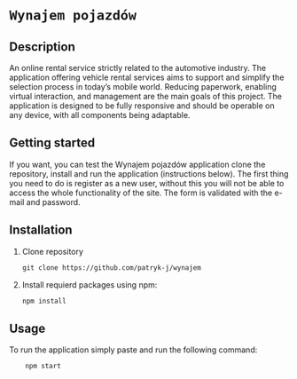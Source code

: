 # `Wynajem pojazdów`


## Description

An online rental service strictly related to the automotive industry. The application offering vehicle rental services aims to support and simplify the selection process in today’s mobile world. Reducing paperwork, enabling virtual interaction, and management are the main goals of this project. The application is designed to be fully responsive and should be operable on any device, with all components being adaptable.


## Getting started

If you want, you can test the Wynajem pojazdów application clone the repository, install and run the application (instructions below).
The first thing you need to do is register as a new user, without this you will not be able to access the whole functionality of the site. The form is validated with the e-mail and password.

## Installation

1. Clone repository

    ```txt
    git clone https://github.com/patryk-j/wynajem
    ```

    
2. Install requierd packages using npm:

    ```txt
    npm install
    ```

## Usage

To run the application simply paste and run the following command:

```txt
    npm start
```
